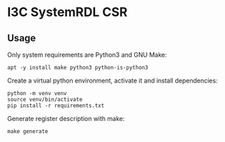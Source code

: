 # I3C SystemRDL CSR

## Usage

Only system requirements are Python3 and GNU Make:

```
apt -y install make python3 python-is-python3
```

Create a virtual python environment, activate it and install dependencies:

```
python -m venv venv
source venv/bin/activate
pip install -r requirements.txt
```

Generate register description with make:

```
make generate
```

